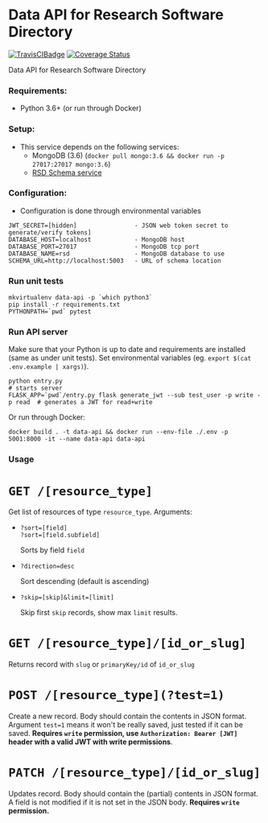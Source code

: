 # Data API for Research Software Directory
[![TravisCIBadge](https://travis-ci.org/research-software-directory/backend.svg?branch=master)](https://travis-ci.org/research-software-directory/backend)
[![Coverage Status](https://coveralls.io/repos/github/research-software-directory/backend/badge.svg)](https://coveralls.io/github/research-software-directory/backend)

Data API for Research Software Directory
### Requirements:
- Python 3.6+ (or run through Docker)

### Setup:
- This service depends on the following services:
    -   MongoDB (3.6) (`docker pull mongo:3.6 && docker run -p 27017:27017 mongo:3.6`)
    -   [RSD Schema service](https://github.com/research-software-directory/schema-nlesc)

### Configuration:
- Configuration is done through environmental variables
```
JWT_SECRET=[hidden]                - JSON web token secret to generate/verify tokens]
DATABASE_HOST=localhost            - MongoDB host
DATABASE_PORT=27017                - MongoDB tcp port
DATABASE_NAME=rsd                  - MongoDB database to use
SCHEMA_URL=http://localhost:5003   - URL of schema location
```

### Run unit tests
```
mkvirtualenv data-api -p `which python3`
pip install -r requirements.txt
PYTHONPATH=`pwd` pytest
```

### Run API server
Make sure that your Python is up to date and requirements are installed (same as under unit tests).
Set environmental variables (eg. `export $(cat .env.example | xargs)`).
```
python entry.py                                                               # starts server
FLASK_APP=`pwd`/entry.py flask generate_jwt --sub test_user -p write -p read  # generates a JWT for read+write
```
Or run through Docker:
```
docker build . -t data-api && docker run --env-file ./.env -p 5001:8000 -it --name data-api data-api
```

### Usage
# `GET /[resource_type]`

Get list of resources of type `resource_type`. Arguments:
- ```
  ?sort=[field]
  ?sort=[field.subfield]
  ```
  Sorts by field `field`

- ```
  ?direction=desc
  ```
  Sort descending (default is ascending)

- ```
  ?skip=[skip]&limit=[limit]
  ```
  Skip first `skip` records, show max `limit` results.

# `GET /[resource_type]/[id_or_slug]`
Returns record with `slug` or `primaryKey/id` of `id_or_slug`

# `POST /[resource_type](?test=1)`
Create a new record. Body should contain the contents in JSON format.
Argument `test=1` means it won't be really saved, just tested if it can be saved.
**Requires `write` permission, use `Authorization: Bearer [JWT]` header with a valid JWT with write permissions**.

# `PATCH /[resource_type]/[id_or_slug]`
Updates record. Body should contain the (partial) contents in JSON format.
A field is not modified if it is not set in the JSON body.
**Requires `write` permission.**